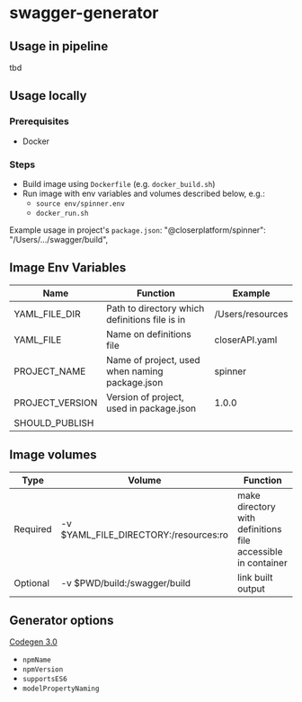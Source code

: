 # swagger-generator


## Usage in pipeline
tbd
## Usage locally
### Prerequisites
  - Docker
### Steps
 - Build image using `Dockerfile` (e.g. `docker_build.sh`)
 - Run image with env variables and volumes described below, e.g.:
   - `source env/spinner.env`
   - `docker_run.sh`

Example usage in project's `package.json`:
"@closerplatform/spinner": "/Users/.../swagger/build",

## Image Env Variables
| Name | Function | Example |
| ---- | -------- | ------- |
| YAML_FILE_DIR | Path to directory which definitions file is in | /Users/resources
| YAML_FILE | Name on definitions file | closerAPI.yaml
| PROJECT_NAME | Name of project, used when naming package.json | spinner |
| PROJECT_VERSION | Version of project, used in package.json | 1.0.0 |
| SHOULD_PUBLISH |  |

## Image volumes
| Type | Volume | Function |
| ---- | ------ | -------- |
| Required | -v $YAML_FILE_DIRECTORY:/resources:ro | make directory with definitions file accessible in container |
| Optional | -v $PWD/build:/swagger/build | link built output |

## Generator options
[Codegen 3.0](https://github.com/swagger-api/swagger-codegen/tree/3.0.0)

 - `npmName`
 - `npmVersion`
 - `supportsES6`
 - `modelPropertyNaming`

